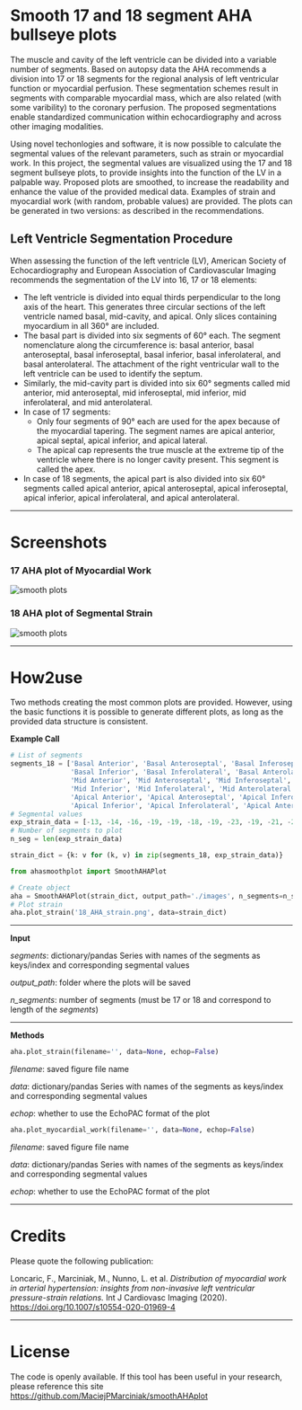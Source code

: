 # Smooth 17 and 18 segment AHA bullseye plots
The muscle and cavity of the left ventricle can be divided into a variable number of segments. Based on autopsy data
the AHA recommends a division into 17 or 18 segments for the regional analysis of left ventricular function or
myocardial perfusion. These segmentation schemes result in segments with comparable myocardial mass, which are
also related (with some varibility) to the coronary perfusion. The proposed segmentations enable standardized
communication within echocardiography and across other imaging modalities.

Using novel techonlogies and software, it is now possible to calculate the segmental values of the relevant parameters,
such as strain or myocardial work. In this project, the segmental values are visualized using the 17 and 18 segment
bullseye plots, to provide insights into the function of the LV in a palpable way. Proposed plots are smoothed, to
increase the readability and enhance the value of the provided medical data. Examples of strain and myocardial work
(with random, probable values) are provided. The plots can be generated in two versions: as described in the
recommendations.

## Left Ventricle Segmentation Procedure

When assessing the function of the left ventricle (LV), American Society of Echocardiography and European Association of
Cardiovascular Imaging recommends the segmentation of the LV into 16, 17 or 18 elements:

* The left ventricle is divided into equal thirds perpendicular to the long axis of the heart. This generates three
circular sections of the left ventricle named basal, mid-cavity, and apical. Only slices containing myocardium
in all 360° are included.
* The basal part is divided into six segments of 60° each. The segment nomenclature along the circumference is:
basal anterior, basal anteroseptal, basal inferoseptal, basal inferior, basal inferolateral, and basal anterolateral.
The attachment of the right ventricular wall to the left ventricle can be used to identify the septum.
* Similarly, the mid-cavity part is divided into six 60° segments called mid anterior, mid anteroseptal,
mid inferoseptal, mid inferior, mid inferolateral, and mid anterolateral.
* In case of 17 segments:
    * Only four segments of 90° each are used for the apex because of the myocardial tapering. The segment names are
apical anterior, apical septal, apical inferior, and apical lateral.
    * The apical cap represents the true muscle at the extreme tip of the ventricle where there is no longer cavity present.
 This segment is called the apex.
* In case of 18 segments, the apical part is also divided into six 60° segments called apical anterior, apical
anteroseptal, apical inferoseptal, apical inferior, apical inferolateral, and apical anterolateral.

---
# Screenshots
### 17 AHA plot of Myocardial Work
![smooth plots](images/17_AHA_MW.png  "17 AHA plot of Myocardial Work")

### 18 AHA plot of Segmental Strain
![smooth plots](images/18_AHA_strain.png  "17 AHA plot of Segmental Strain")

---
# How2use
Two methods creating the most common plots are provided. However, using the basic functions it is possible to generate
different plots, as long as the provided data structure is consistent.

**Example Call**
```python
# List of segments
segments_18 = ['Basal Anterior', 'Basal Anteroseptal', 'Basal Inferoseptal',
               'Basal Inferior', 'Basal Inferolateral', 'Basal Anterolateral',
               'Mid Anterior', 'Mid Anteroseptal', 'Mid Inferoseptal',
               'Mid Inferior', 'Mid Inferolateral', 'Mid Anterolateral',
               'Apical Anterior', 'Apical Anteroseptal', 'Apical Inferoseptal',
               'Apical Inferior', 'Apical Inferolateral', 'Apical Anterolateral']
# Segmental values
exp_strain_data = [-13, -14, -16, -19, -19, -18, -19, -23, -19, -21, -20, -20, -24, -27, -28, -25, -26, -22]
# Number of segments to plot
n_seg = len(exp_strain_data)

strain_dict = {k: v for (k, v) in zip(segments_18, exp_strain_data)}

from ahasmoothplot import SmoothAHAPlot

# Create object
aha = SmoothAHAPlot(strain_dict, output_path='./images', n_segments=n_seg)
# Plot strain
aha.plot_strain('18_AHA_strain.png', data=strain_dict)
```

---
**Input**

*segments*: dictionary/pandas Series with names of the segments as keys/index and corresponding segmental values

*output_path*: folder where the plots will be saved

*n_segments*: number of segments (must be 17 or 18 and correspond to length of the *segments*)

---
**Methods**
```python
aha.plot_strain(filename='', data=None, echop=False)

```
*filename*: saved figure file name

*data*: dictionary/pandas Series with names of the segments as keys/index and corresponding segmental values

*echop*: whether to use the EchoPAC format of the plot

```python
aha.plot_myocardial_work(filename='', data=None, echop=False)

```
*filename*: saved figure file name

*data*: dictionary/pandas Series with names of the segments as keys/index and corresponding segmental values

*echop*: whether to use the EchoPAC format of the plot

---
# Credits
Please quote the following publication:

Loncaric, F., Marciniak, M., Nunno, L. et al. *Distribution of myocardial work in arterial hypertension: insights from non-invasive left ventricular pressure-strain relations.* Int J Cardiovasc Imaging (2020). https://doi.org/10.1007/s10554-020-01969-4

---
# License
The code is openly available. If this tool has been useful in your research, please reference this site
https://github.com/MaciejPMarciniak/smoothAHAplot
